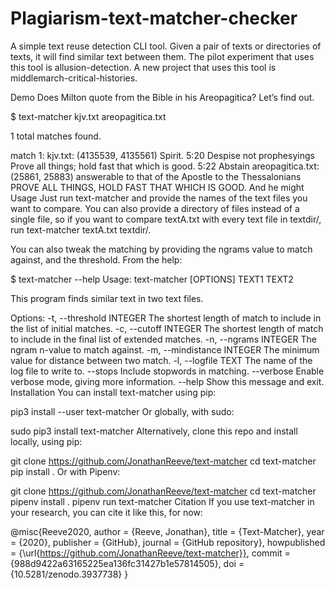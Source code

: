 # Plagiarism-text-matcher-checker
A simple text reuse detection CLI tool. Given a pair of texts or directories of texts, it will find similar text between them. 
The pilot experiment that uses this tool is allusion-detection. A new project that uses this tool is middlemarch-critical-histories.

Demo
Does Milton quote from the Bible in his Areopagitica? Let’s find out.

$ text-matcher kjv.txt areopagitica.txt 

1 total matches found.

match 1:
kjv.txt: (4135539, 4135561) Spirit. 5:20 Despise not prophesyings Prove all things; hold fast that which is good. 5:22 Abstain
areopagitica.txt: (25861, 25883) answerable to that of the Apostle to the Thessalonians PROVE ALL THINGS, HOLD FAST THAT WHICH IS GOOD. And he might
Usage
Just run text-matcher and provide the names of the text files you want to compare. You can also provide a directory of files instead of a single file, so if you want to compare textA.txt with every text file in textdir/, run text-matcher textA.txt textdir/.

You can also tweak the matching by providing the ngrams value to match against, and the threshold. From the help:

$ text-matcher --help
Usage: text-matcher [OPTIONS] TEXT1 TEXT2

  This program finds similar text in two text files.

Options:
  -t, --threshold INTEGER    The shortest length of match to include in the
                             list of initial matches.
  -c, --cutoff INTEGER       The shortest length of match to include in the
                             final list of extended matches.
  -n, --ngrams INTEGER       The ngram n-value to match against.
  -m, --mindistance INTEGER  The minimum value for distance between two
                             match.
  -l, --logfile TEXT         The name of the log file to write to.
  --stops                    Include stopwords in matching.
  --verbose                  Enable verbose mode, giving more information.
  --help                     Show this message and exit.
Installation
You can install text-matcher using pip:

pip3 install --user text-matcher
Or globally, with sudo:

sudo pip3 install text-matcher
Alternatively, clone this repo and install locally, using pip:

git clone https://github.com/JonathanReeve/text-matcher
cd text-matcher
pip install .
Or with Pipenv:

git clone https://github.com/JonathanReeve/text-matcher
cd text-matcher
pipenv install .
pipenv run text-matcher
Citation
If you use text-matcher in your research, you can cite it like this, for now:

@misc{Reeve2020,
  author = {Reeve, Jonathan},
  title = {Text-Matcher},
  year = {2020},
  publisher = {GitHub},
  journal = {GitHub repository},
  howpublished = {\url{https://github.com/JonathanReeve/text-matcher}},
  commit = {988d9422a63165225ea136fc31427b1e57814505},
  doi = {10.5281/zenodo.3937738}
}
